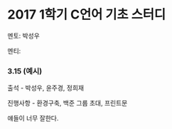# **2017 1학기 C언어 기초 스터디**

멘토: 박성우

멘티:

### 3.15 \(예시\)

출석 - 박성우, 윤주경, 정희재

진행사항 - 환경구축, 백준 그룹 초대, 프린트문

얘들이 너무 잘한다.

